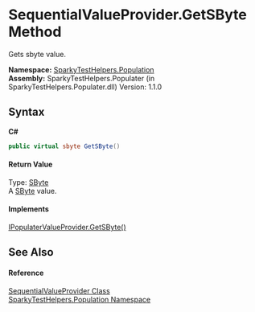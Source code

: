 # SequentialValueProvider.GetSByte Method 
 

Gets sbyte value.

**Namespace:**&nbsp;<a href="N_SparkyTestHelpers_Population.md">SparkyTestHelpers.Population</a><br />**Assembly:**&nbsp;SparkyTestHelpers.Populater (in SparkyTestHelpers.Populater.dll) Version: 1.1.0

## Syntax

**C#**<br />
``` C#
public virtual sbyte GetSByte()
```


#### Return Value
Type: <a href="http://msdn2.microsoft.com/en-us/library/f71b253d" target="_blank">SByte</a><br />A <a href="http://msdn2.microsoft.com/en-us/library/f71b253d" target="_blank">SByte</a> value.

#### Implements
<a href="M_SparkyTestHelpers_Population_IPopulaterValueProvider_GetSByte.md">IPopulaterValueProvider.GetSByte()</a><br />

## See Also


#### Reference
<a href="T_SparkyTestHelpers_Population_SequentialValueProvider.md">SequentialValueProvider Class</a><br /><a href="N_SparkyTestHelpers_Population.md">SparkyTestHelpers.Population Namespace</a><br />
